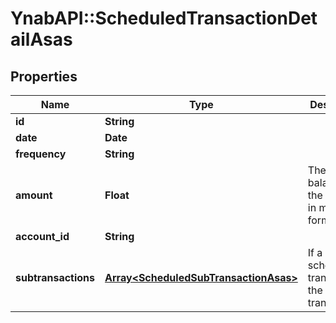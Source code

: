 # YnabAPI::ScheduledTransactionDetailAsas

## Properties
Name | Type | Description | Notes
------------ | ------------- | ------------- | -------------
**id** | **String** |  | 
**date** | **Date** |  | 
**frequency** | **String** |  | 
**amount** | **Float** | The current balance of the account in milliunits format | 
**account_id** | **String** |  | 
**subtransactions** | [**Array&lt;ScheduledSubTransactionAsas&gt;**](ScheduledSubTransactionAsas.md) | If a split scheduled transaction, the sub-transactions. | 


